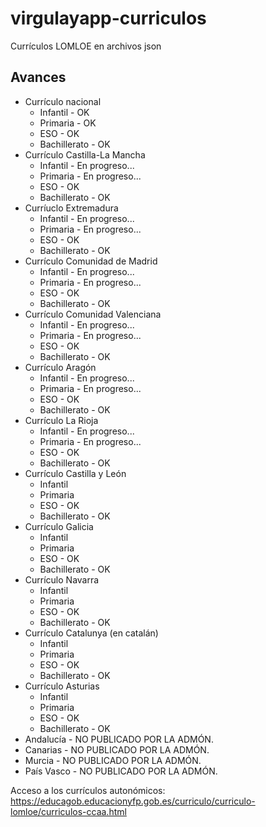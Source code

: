 # virgulayapp-curriculos
Currículos LOMLOE en archivos json

## Avances
* Currículo nacional
  * Infantil - OK
  * Primaria - OK
  * ESO - OK
  * Bachillerato - OK
* Currículo Castilla-La Mancha
  * Infantil - En progreso...
  * Primaria - En progreso...
  * ESO - OK
  * Bachillerato - OK
* Curríuclo Extremadura
  * Infantil - En progreso...
  * Primaria - En progreso...
  * ESO - OK
  * Bachillerato - OK
* Currículo Comunidad de Madrid
  * Infantil - En progreso...
  * Primaria - En progreso...
  * ESO - OK
  * Bachillerato - OK
* Currículo Comunidad Valenciana
  * Infantil - En progreso...
  * Primaria - En progreso...
  * ESO - OK
  * Bachillerato - OK
* Currículo Aragón
  * Infantil - En progreso...
  * Primaria - En progreso...
  * ESO - OK
  * Bachillerato - OK
* Currículo La Rioja
  * Infantil - En progreso...
  * Primaria - En progreso...
  * ESO - OK
  * Bachillerato - OK
* Currículo Castilla y León
  * Infantil
  * Primaria
  * ESO - OK
  * Bachillerato - OK 
* Currículo Galicia
  * Infantil
  * Primaria
  * ESO - OK
  * Bachillerato - OK
* Currículo Navarra
  * Infantil
  * Primaria
  * ESO - OK
  * Bachillerato - OK 
* Currículo Catalunya (en catalán)
  * Infantil
  * Primaria
  * ESO - OK
  * Bachillerato - OK 
* Currículo Asturias
  * Infantil
  * Primaria
  * ESO - OK
  * Bachillerato - OK
* Andalucía - NO PUBLICADO POR LA ADMÓN.
* Canarias - NO PUBLICADO POR LA ADMÓN.
* Murcia - NO PUBLICADO POR LA ADMÓN.
* País Vasco - NO PUBLICADO POR LA ADMÓN.


Acceso a los currículos autonómicos: https://educagob.educacionyfp.gob.es/curriculo/curriculo-lomloe/curriculos-ccaa.html